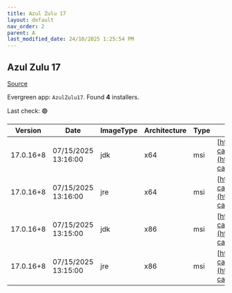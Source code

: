 ```yaml
---
title: Azul Zulu 17
layout: default
nav_order: 2
parent: A
last_modified_date: 24/10/2025 1:25:54 PM
---
```


## Azul Zulu 17

[Source](https://www.azul.com/downloads/#zulu)

Evergreen app: `AzulZulu17`. Found **4** installers.

Last check: 🟢

| Version   | Date                | ImageType | Architecture | Type | URI                                                                                                                                            |
| --------- | ------------------- | --------- | ------------ | ---- | ---------------------------------------------------------------------------------------------------------------------------------------------- |
| 17.0.16+8 | 07/15/2025 13:16:00 | jdk       | x64          | msi  | [https://cdn.azul.com/zulu/bin/zulu17.60.17-ca-jdk17.0.16-win_x64.msi](https://cdn.azul.com/zulu/bin/zulu17.60.17-ca-jdk17.0.16-win_x64.msi)   |
| 17.0.16+8 | 07/15/2025 13:16:00 | jre       | x64          | msi  | [https://cdn.azul.com/zulu/bin/zulu17.60.17-ca-jre17.0.16-win_x64.msi](https://cdn.azul.com/zulu/bin/zulu17.60.17-ca-jre17.0.16-win_x64.msi)   |
| 17.0.16+8 | 07/15/2025 13:15:00 | jdk       | x86          | msi  | [https://cdn.azul.com/zulu/bin/zulu17.60.17-ca-jdk17.0.16-win_i686.msi](https://cdn.azul.com/zulu/bin/zulu17.60.17-ca-jdk17.0.16-win_i686.msi) |
| 17.0.16+8 | 07/15/2025 13:15:00 | jre       | x86          | msi  | [https://cdn.azul.com/zulu/bin/zulu17.60.17-ca-jre17.0.16-win_i686.msi](https://cdn.azul.com/zulu/bin/zulu17.60.17-ca-jre17.0.16-win_i686.msi) |
